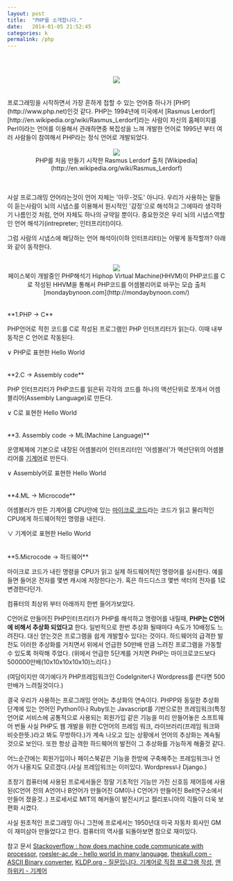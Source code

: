 ```yaml
---
layout: post
title:  "PHP를 소개합니다."
date:   2014-01-05 21:52:45
categories: k
permalink: /php
---
```


<style>
.content {
    display: none;
}
</style>
<script>
$(".container").hover(function() {
    $(this).find('.content').slideToggle();
});
</script>

<br /><br />
<center><img src="http://farm4.staticflickr.com/3773/11773460293_887d1b0637_o.jpg" /></center>
<br /><br />
프로그래밍을 시작하면서 가장 흔하게 접할 수 있는 언어중 하나가 [PHP](http://www.php.net)인것 같다. PHP는 1994년에 미국에서 [Rasmus Lerdorf][http://en.wikipedia.org/wiki/Rasmus_Lerdorf]라는 사람이 자신의 홈페이지를 Perl이라는 언어를 이용해서 관래하면중 복잡성을 느껴 개발한 언어로 1995년 부터 여러 사람들이 참여해서 PHP라는 정식 언어로 개발되었다.
<br /><br />

<center><img src="http://farm4.staticflickr.com/3743/11773339656_6c336daae7_o.jpg" /><br />PHP를 처음 만들기 시작한 Rasmus Lerdorf 출처 [Wikipedia](http://en.wikipedia.org/wiki/Rasmus_Lerdorf)</center>

<br /><br />
사살 프로그래밍 언어라는것이 언어 자체는 '아무-것도' 아니다. 우리가 사용하는 말들이 듣는사람이 뇌의 시냅스를 이용해서 원시적인 '감정'으로 해석하고 그에따라 생각하기 나름인것 처럼, 언어 자체도 하나의 규약일 뿐이다. 중요한것은 우리 뇌의 시냅스역할인 언어 해석기(intrepreter; 인터프리터)이다.

그럼 사람의 시냅스에 해당하는 언어 해석이(이하 인터프리터)는 어떻게 동작할까? 아래와 같이 동작한다.
<br /><br />
<center><img src="http://farm3.staticflickr.com/2891/11772984924_f1c5ff9819_o.jpg" /><br />페이스북이 개발중인 PHP해석기 Hiphop Virtual Machine(HHVM)이 PHP코드를 C로 작성된 HHVM을 통해서 PHP코드를 어셈블리어로 바꾸는 모습 출처 [mondaybynoon.com](http://mondaybynoon.com/)</center>
<br /><br />
**1.PHP -> C**

PHP언어로 적힌 코드를 C로 작성된 프로그램인 PHP 인터프리터가 읽는다. 이때 내부동작은 C 언어로 작동된다.

<div class="container">
    &or; PHP로 표현한 Hello World  
<div class="content">
{% highlight php %}
<?php 
  echo 'Hello, world!' 
?>
{% endhighlight %}
</div></div>
<br /><br />
**2.C -> Assembly code**

PHP 인터프리터가 PHP코드를 읽은뒤 각각의 코드를 하나의 액션단위로 쪼개서 어셈블리어(Assembly Language)로 만든다.

<div class="container">
    &or; C로 표현한 Hello World   
<div class="content">
{% highlight c %}
#include <stdio.h>
 
int main(void)
{
    printf("Hello, world!\n");
    return 0;
}
{% endhighlight %}
</div></div>
<br /><br />
**3. Assembly code -> ML(Machine Language)**

운영체제에 기본으로 내장된 어셈블리어 인터프리터인 '어셈블러'가 액션단위의 어셈블리어를 [기계어](http://en.wikipedia.org/wiki/Machine_code)로 만든다. 

<div class="container">
    &or; Assembly어로 표현한 Hello World   
<div class="content">

여기서는 x86-64 Linux, AT&T syntax의 어셈블리어를 사용했다.

{% highlight gas %}
	.section	.rodata
string:
	.ascii "Hello, world!\n"
length:
	.quad . -string		#Dot = 'here'
 
	.section	.text
	.globl _start		#Make entry point visible to linker
_start:
	movq $4, %rax		#4=write
	movq $1, %rbx		#1=stdout
	movq $string, %rcx
	movq length, %rdx
	int $0x80 		#Call Operating System
	movq %rax, %rbx		#Make program return syscall exit status
	movq $1, %rax		#1=exit
	int $0x80		#Call System Again 
{% endhighlight %}
</div></div>
<br /><br />
**4.ML -> Microcode**

어셈블러가 만든 기계어를 CPU안에 있는 [마이크로 코드](http://en.wikipedia.org/wiki/Microcode)라는 코드가 읽고 물리적인 CPU에게 하드웨어적인 명령을 내린다.

<div class="container">
    &or; 기계어로 표현한 Hello World    
<div class="content">
Hello World라는 글자만 기계어로 표현한다면 다음과 같다.
{% highlight php %}
c7 3c 2a 3c 2a 2b 2a 5c 3c 28 5c 2a 2b 2a 5c 3c
28 5c 2a 2b 2a 5c 3c 28 5c 2a 2b 2a 5c 3c 28 5c
2a 2b 2a 5c 3c 28 5c 2a 2b 2a 5c 3c 28 5c 2a 2b
2a 5c 3c 28 5c 2a 2b 2a 5c 3c 28 5c 2a 2b 2a 5c
3c 28 5c 2a 2b 2a 5c 3c 28 5c 2a 2b 2a 5c 3c 28
5c 2a 2b 2a 5c 3c 28 5c 2a 2b 2a 5c 3c 28 5c 2a
2b 2a 00 00 01 00 00 00 00 00 00 00 00 00 00 00
00 00 00 00 00 00 00 00 00 00 00 00 00 00 00 00
00 00 00 00 00 00 00 00 00 00 00 00 00 00 00 00
00 00 00 00 00 00 00 00 00 00 00 00 00 00 00 00
00 00 00 00 00 00 00 00 00 00 00 00 00 00 00 00
00 00 00 00 00 00 00 00 00 00 00 00 00 00 00 00
00 00 00 00 00 00 00 64 48 65 6c 6c 6f 2c 20 57
6f 72 6c 64 21 00 00 00 00 00 00 00 00 00 00 00
00 00 00 00 00 00 00 00 00 00 00 00 00 00 00 00
00 00 00 00 00 00 00 00 00 00 00 00 00 00 00 00
{% endhighlight %}
</div></div>
<br /><br />
**5.Microcode -> 하드웨어**

마이크로 코드가 내린 명령을 CPU가 읽고 실제 하드웨어적인 명령어를 실시한다. 예를들면 들어온 전자를 몇변 캐시에 저장한다는가. 혹은 하드디스크 몇번 색터의 전자를 1로 변경한다던가.

컴퓨터의 최상위 부터 아래까지 한번 들어가보았다. 

C언어로 만들어진 PHP인터프리터가 PHP를 해석하고 명령어를 내릴때, **PHP는 C언어에 비해서 추상화 되었다고** 한다. 일반적으로 한번 추상화 될때마다 속도가 10배정도 느려진다. 대신 얻는것은 프로그램을 쉽게 개발할수 있다는 것이다. 하드웨어의 급격한 발전도 이러한 추상화를 거치면서 위에서 언급한 50만배 만큼 느려진 프로그램을 가동할수 있도록 허락해 주었다. (위에서 언급한 5단계를 거치면 PHP는 마이크로코드보다 500000만배(10x10x10x10x10)느리다.)

(여담이지만 여기에다가 PHP프레임워크인 CodeIgniter나 Wordpress를 쓴다면 500만배가 느려질것이다.)

결국 우리가 사용하는 프로그래밍 언어는 추상화의 연속이다. PHPP와 동일한 추상화 단계에 있는 언어인 Python이나 Ruby또는 Javascript를 기반으로한 프레임워크(특정 언어로 서비스에 공통적으로 사용되는 회원가입 같은 기능을 미리 만들어놓은 소프트웨어 번들 사실 PHP도 웹 개발을 위한 C언어의 프레임 워크, 라이브러리(프레임 워크와 비슷한뜻.)라고 봐도 무방하다.)가 계속 나오고 있는 상황에서 언어의 추상화는 계속될것으로 보인다. 또한 항상 급격한 하드웨어의 발전이 그 추상화를 가능하게 해줄것 같다. 

어느순간에는 회원가입이나 페이스북같은 기능을 한방에 구축해주는 프레임워크나 언어가 나올지도 모르겠다.(사실 프레임워크는 이미있다. Wordpress나 Django.)

초창기 컴퓨터에 사용된 프로세서들은 정말 기초적인 기능만 가진 신호등 제어등에 사용된(C언어 전의 A언어나 B언어가 만들어진 GM이나 C언어가 만들어진 Bell연구소에서 만들어 졌을것..) 프로세서로 MIT의 해커들이 발전시키고 켈리포니아의 긱들이 더욱 보편화 시켰다. 

사실 원초적인 프로그래밍 아니 그전에 프로세서는 1950년대 미국 자동차 회사인 GM이 재미삼아 만들었다고 한다. 컴퓨터의 역사를 되돌아보면 참으로 재미있다.

참고 문서 
[Stackoverflow : how does machine code communicate with processor](http://stackoverflow.com/questions/9753669/how-does-machine-code-communicate-with-processor), [roesler-ac.de - hello world in many language](http://www.roesler-ac.de/wolfram/hello.htm), [theskull.com - ASCII Binary converter](http://www.theskull.com/javascript/ascii-binary.html), [KLDP.org - 질문입니다. 기계어로 직접 프로그램 작성](https://kldp.org/node/125467), [엔하위키 - 기계어](http://mirror.enha.kr/wiki/%EA%B8%B0%EA%B3%84%EC%96%B4)
